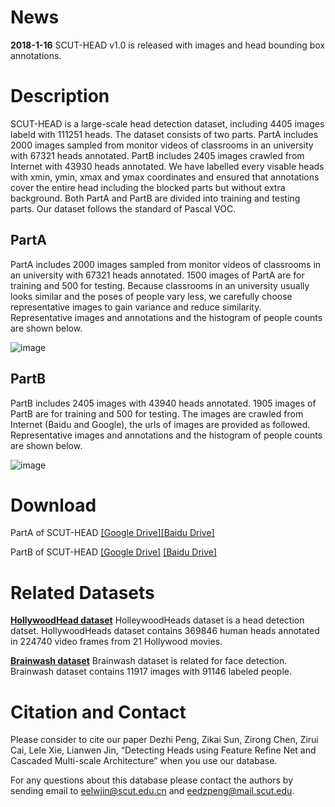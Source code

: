 # News
**2018-1-16** SCUT-HEAD v1.0 is released with images and head bounding box annotations.
# Description
SCUT-HEAD is a large-scale head detection dataset, including 4405 images labeld with 111251 heads. The dataset consists of two parts. PartA includes 2000 images sampled from monitor videos of classrooms in an university with 67321 heads annotated. PartB includes 2405 images crawled from Internet with 43930 heads annotated. We have labelled every visable heads with xmin, ymin, xmax and ymax coordinates and ensured that annotations cover the entire head including the blocked parts but without extra background. Both PartA and PartB are divided into training and testing parts. Our dataset follows the standard of Pascal VOC. 

## PartA 
PartA includes 2000 images sampled from monitor videos of classrooms in an university with 67321 heads annotated. 1500 images of PartA are for training and 500 for testing.
Because classrooms in an university usually looks similar and the poses of people vary less, we carefully choose representative images to gain variance and reduce similarity. 
Representative images and annotations and the histogram of people counts are shown below.

![image](https://github.com/HCIILAB/SCUT-HEAD-Dataset-Release/blob/master/example%20of%20Part_A.jpg)


## PartB 
PartB includes 2405 images with 43940 heads annotated. 1905 images of PartB are for training and 500 for testing. The images are crawled from Internet (Baidu and Google), the urls of images are provided as followed.
Representative images and annotations and the histogram of people counts are shown below.

![image](https://github.com/HCIILAB/SCUT-HEAD-Dataset-Release/blob/master/example%20of%20Part_B.png)

# Download
PartA of SCUT-HEAD 
[[Google Drive]](https://drive.google.com/open?id=1h1Zi_FpSIU5mVwkoLJiyDMV-y9DdZTYX)[[Baidu Drive]](https://pan.baidu.com/s/1raaAOjE)

PartB of SCUT-HEAD 
[[Google Drive]](https://drive.google.com/open?id=1eeimW2eN3oEJkIaJbr3ZIUogtewnMoNx)
[[Baidu Drive]](https://pan.baidu.com/s/1brhMTcj)

# Related Datasets
[**HollywoodHead dataset**](http://www.di.ens.fr/willow/research/headdetection/)
HolleywoodHeads dataset is a head detection datset. HollywoodHeads dataset contains 369846 human heads annotated in 224740 video frames from 21 Hollywood movies.

[**Brainwash dataset**](https://exhibits.stanford.edu/data/catalog/sx925dc9385) 
Brainwash dataset is related for face detection. Brainwash dataset contains 11917 images with 91146 labeled people.

# Citation and Contact

Please consider to cite our paper Dezhi Peng, Zikai Sun, Zirong Chen, Zirui Cai, Lele Xie, Lianwen Jin, “Detecting Heads using Feature Refine Net and Cascaded Multi-scale Architecture” when you use our database. 

For any questions about this database please contact the authors by sending email to eelwjin@scut.edu.cn and eedzpeng@mail.scut.edu. 
